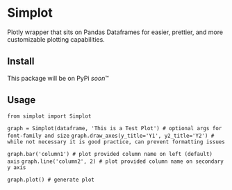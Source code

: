 # Simplot
Plotly wrapper that sits on Pandas Dataframes for easier, prettier, and more customizable plotting capabilities.

## Install
This package will be on PyPi *soon*™

## Usage

`from simplot import Simplot`

`graph = Simplot(dataframe, 'This is a Test Plot') # optional args for font-family and size`
`graph.draw_axes(y_title='Y1', y2_title='Y2') # while not necessary it is good practice, can prevent formatting issues`

`graph.bar('column1') # plot provided column name on left (default) axis`
`graph.line('column2', 2) # plot provided column name on secondary y axis`

`graph.plot() # generate plot ` 
